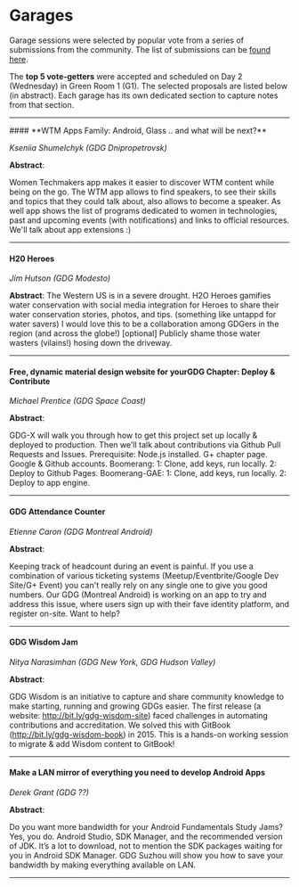 # Garages

Garage sessions were selected by popular vote from a series of submissions from the community. The list of submissions can be [found here](http://call4paperz.com/events/gdg-summit-2015-gdg-garage-projects).

The **top 5 vote-getters** were accepted and scheduled on Day 2 (Wednesday) in Green Room 1 (G1). The selected proposals are listed below (in abstract). Each garage has its own dedicated section to capture notes from that section.

<hr>
#### **WTM Apps Family: Android, Glass .. and what will be next?**

*Kseniia Shumelchyk (GDG Dnipropetrovsk)*

**Abstract**:

Women Techmakers app makes it easier to discover WTM content while being on the go. The WTM app allows to find speakers, to see their skills and topics that they could talk about, also allows to become a speaker. As well app shows the list of programs dedicated to women in technologies, past and upcoming events (with notifications) and links to official resources. We'll talk about app extensions :)

<hr>

#### **H20 Heroes**

*Jim Hutson (GDG Modesto)*

**Abstract**: The Western US is in a severe drought. H2O Heroes gamifies water conservation with social media integration for Heroes to share their water conservation stories, photos, and tips. (something like untappd for water savers) I would love this to be a collaboration among GDGers in the region (and across the globe!) [optional] Publicly shame those water wasters (vilains!) hosing down the driveway.

<hr>

#### **Free, dynamic material design website for yourGDG Chapter: Deploy & Contribute**
*Michael Prentice (GDG Space Coast)*

**Abstract**: 

GDG-X will walk you through how to get this project set up locally & deployed to production. Then we'll talk about contributions via Github Pull Requests and Issues. Prerequisite: Node.js installed. G+ chapter page. Google & Github accounts. Boomerang: 1: Clone, add keys, run locally. 2: Deploy to Github Pages. Boomerang-GAE: 1: Clone, add keys, run locally. 2: Deploy to app engine.

<hr>

#### **GDG Attendance Counter**
*Etienne Caron (GDG Montreal Android)*

**Abstract**: 

Keeping track of headcount during an event is painful. If you use a combination of various ticketing systems (Meetup/Eventbrite/Google Dev Site/G+ Event) you can't really rely on any single one to give you good numbers. Our GDG (Montreal Android) is working on an app to try and address this issue, where users sign up with their fave identity platform, and register on-site. Want to help?

<hr>

#### **GDG Wisdom Jam**
*Nitya Narasimhan (GDG New York, GDG Hudson Valley)*

**Abstract**: 

GDG Wisdom is an initiative to capture and share community knowledge to make starting, running and growing GDGs easier. The first release (a website: http://bit.ly/gdg-wisdom-site) faced challenges in automating contributions and accreditation. We solved this with GitBook (http://bit.ly/gdg-wisdom-book) in 2015. This is a hands-on working session to migrate & add Wisdom content to GitBook!

<hr>

#### **Make a LAN mirror of everything you need to develop Android Apps**
*Derek Grant (GDG ??)*

**Abstract**:

Do you want more bandwidth for your Android Fundamentals Study Jams? Yes, you do. Android Studio, SDK Manager, and the recommended version of JDK. It’s a lot to download, not to mention the SDK packages waiting for you in Android SDK Manager. GDG Suzhou will show you how to save your bandwidth by making everything available on LAN.

<hr>
